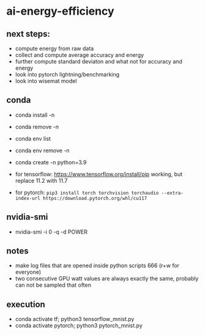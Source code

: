 # ai-energy-efficiency

## next steps:
- compute energy from raw data
- collect and compute average accuracy and energy
- further compute standard deviaton and what not for accuracy and energy
- look into pytorch lightning/benchmarking
- look into wisemat model

## conda
- conda install -n <name> <package>
- conda remove -n <name> <package>
- conda env list
- conda env remove -n <name>
- conda create -n <name> python=3.9

- for tensorflow: https://www.tensorflow.org/install/pip working, but replace 11.2 with 11.7
- for pytorch: `pip3 install torch torchvision torchaudio --extra-index-url https://download.pytorch.org/whl/cu117`

## nvidia-smi
- nvidia-smi -i 0 -q -d POWER


## notes
- make log files that are opened inside python scripts 666 (r+w for everyone)
- two consecutive GPU watt values are always exactly the same, probably can not be sampled that often

## execution
- conda activate tf; python3 tensorflow_mnist.py
- conda activate pytorch; python3 pytorch_mnist.py
